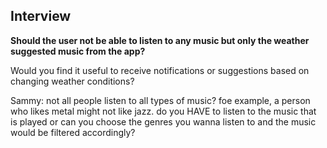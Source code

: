 ## Interview

**Should the user not be able to listen to any music but only the weather suggested music from the app?**

Would you find it useful to receive notifications or suggestions based on changing weather conditions?

Sammy: not all people listen to all types of music? foe example, a person who likes metal might not like jazz. do you HAVE to listen to the music that is played or can you choose the genres you wanna listen to and the music would be filtered accordingly?
